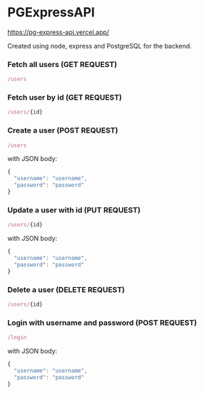# PGExpressAPI
https://pg-express-api.vercel.app/

Created using node, express and PostgreSQL for the backend.

### Fetch all users (GET REQUEST)
```js
/users
```

### Fetch user by id (GET REQUEST)
```js
/users/{id}
```

### Create a user (POST REQUEST)
```js
/users
```

with JSON body:

```js
{
  "username": "username",
  "password": "password"
}
```

### Update a user with id (PUT REQUEST)
```js
/users/{id}
```

with JSON body:

```js
{
  "username": "username",
  "password": "password"
}
```

### Delete a user (DELETE REQUEST)
```js
/users/{id}
```

### Login with username and password (POST REQUEST)
```js
/login
```

with JSON body:

```js
{
  "username": "username",
  "password": "password"
}
```

